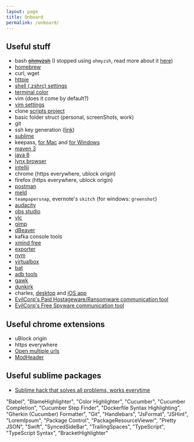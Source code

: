 ```yaml
---
layout: page
title: Onboard
permalink: /onboard/
---
```


## Useful stuff

- bash ~~[ohmyzsh](https://github.com/robbyrussell/oh-my-zsh)~~ (I stopped using `ohmyzsh`, read more about it [here](/posts/ohmyslowzsh))
- [homebrew](https://brew.sh/)
- curl, wget
- [httpie](https://httpie.org/)
- [shell (.zshrc) settings](https://github.com/filfreire/scripts/blob/master/dotrc)
- [terminal color](https://github.com/filfreire/scripts/blob/master/spacegray_eighties_macOs.terminal)
- vim (does it come by default?)
- [vim settings](https://github.com/filfreire/scripts/blob/master/.vimrc)
- clone [scripts project](https://github.com/filfreire/scripts)
- basic folder struct (personal, screenShots, work)
- git
- ssh key generation ([link](https://help.github.com/articles/generating-a-new-ssh-key-and-adding-it-to-the-ssh-agent/))
- [sublime](https://www.sublimetext.com/)
- keepass, [for Mac](https://www.keepassx.org/) and [for Windows](https://keepass.info/)
- [maven 3](https://stackoverflow.com/questions/8826881/maven-install-on-mac-os-x)
- [java 8](https://stackoverflow.com/questions/24342886/how-to-install-java-8-on-mac)
- [lynx browser](https://lynx.browser.org/)
- [intellij](https://www.jetbrains.com/idea/)
- chrome (https everywhere, ublock origin)
- firefox (https everywhere, ublock origin)
- [postman](https://www.getpostman.com/)
- [meld](http://meldmerge.org/)
- `teampapersnap`, evernote's `skitch` (for windows: `greenshot`)
- [audacity](https://www.audacityteam.org/)
- [obs studio](https://obsproject.com/)
- [vlc](https://www.videolan.org/vlc/)
- [gimp](https://www.gimp.org/downloads/)
- [dBeaver](https://dbeaver.io/download/)
- kafka console tools
- [xmind free](https://www.xmind.net/download/xmind8/)
- [exporter](https://itunes.apple.com/us/app/exporter/id1099120373?mt=12)
- [nvm](https://github.com/creationix/nvm)
- [virtualbox](https://www.virtualbox.org/)
- [bat](https://github.com/sharkdp/bat)
- [adb tools](https://stackoverflow.com/a/28208121/7468990)
- [gawk](https://www.gnu.org/software/gawk/)
- [dunkirk](https://github.com/filfreire/dunkirk)
- charles, [desktop](https://www.charlesproxy.com/) and [iOS app](https://itunes.apple.com/us/app/charles-proxy/id1134218562)
- [EvilCorp's Paid Hostageware/Ransomware communication tool](https://slack.com/)
- [EvilCorp's Free Spyware communication tool](https://www.skype.com/en/)

## Useful chrome extensions

- uBlock origin
- https everywhere
- [Open multiple urls](https://chrome.google.com/webstore/detail/open-multiple-urls/oifijhaokejakekmnjmphonojcfkpbbh?hl=en)
- [ModHeader](https://chrome.google.com/webstore/detail/modheader/idgpnmonknjnojddfkpgkljpfnnfcklj)

## Useful sublime packages

- [Sublime hack that solves all problems, works everytime](https://stackoverflow.com/a/45437984/7468990)

"Babel",
"BlameHighlighter",
"Color Highlighter",
"Cucumber",
"Cucumber Completion",
"Cucumber Step Finder",
"Dockerfile Syntax Highlighting",
"Gherkin (Cucumber) Formatter",
"Git",
"Handlebars",
"JsFormat",
"JSHint",
"LoremIpsum",
"Package Control",
"PackageResourceViewer",
"Pretty JSON",
"Swift",
"SyncedSideBar",
"TrailingSpaces",
"TypeScript",
"TypeScript Syntax",
"BracketHighlighter"
